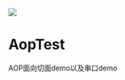 [![](https://img.shields.io/badge/androidserialport-1.0.0-brightgreen.svg)](https://bintray.com/cczhr/android-serialport/AndroidSerialPort)
# AopTest
AOP面向切面demo以及串口demo
